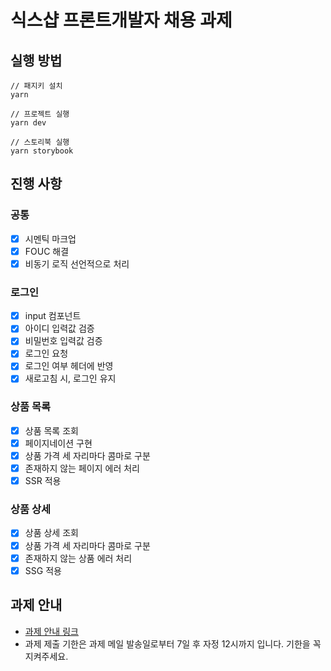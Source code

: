 # 식스샵 프론트개발자 채용 과제

## 실행 방법

```
// 패지키 설치
yarn

// 프로젝트 실행
yarn dev

// 스토리북 실행
yarn storybook
```

## 진행 사항

### 공통

- [x] 시멘틱 마크업
- [x] FOUC 해결
- [x] 비동기 로직 선언적으로 처리

### 로그인

- [x] input 컴포넌트
- [x] 아이디 입력값 검증
- [x] 비밀번호 입력값 검증
- [x] 로그인 요청
- [x] 로그인 여부 헤더에 반영
- [x] 새로고침 시, 로그인 유지

### 상품 목록

- [x] 상품 목록 조회
- [x] 페이지네이션 구현
- [x] 상품 가격 세 자리마다 콤마로 구분
- [x] 존재하지 않는 페이지 에러 처리
- [x] SSR 적용

### 상품 상세

- [x] 상품 상세 조회
- [x] 상품 가격 세 자리마다 콤마로 구분
- [x] 존재하지 않는 상품 에러 처리
- [x] SSG 적용

## 과제 안내

- [과제 안내 링크](https://www.notion.so/sixshop/af7f8a9586b648e6ba92a8c24ff0ef66)
- 과제 제출 기한은 과제 메일 발송일로부터 7일 후 자정 12시까지 입니다. 기한을 꼭 지켜주세요.
